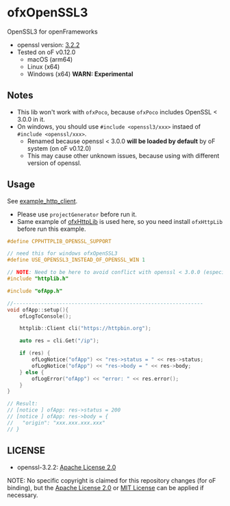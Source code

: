 # ofxOpenSSL3

OpenSSL3 for openFrameworks

- openssl version: [3.2.2](https://github.com/openssl/openssl/blob/openssl-3.2.2/)
- Tested on oF v0.12.0
  - macOS (arm64)
  - Linux (x64)
  - Windows (x64) **WARN: Experimental**

## Notes

- This lib won't work with `ofxPoco`, because `ofxPoco` includes OpenSSL < 3.0.0 in it.
- On windows, you should use `#include <openssl3/xxx>` instaed of `#include <openssl/xxx>`.
	- Renamed because openssl < 3.0.0 **will be loaded by default** by oF system (on oF v0.12.0)
	- This may cause other unknown issues, because using with different version of openssl.

## Usage

See [example_http_client](example_http_client).

- Please use `projectGenerator` before run it.
- Same example of [ofxHttpLib](https://github.com/funatsufumiya/ofxHttpLib) is used here, so you need install `ofxHttpLib` before run this example.

```cpp
#define CPPHTTPLIB_OPENSSL_SUPPORT

// need this for windows ofxOpenSSL3
#define USE_OPENSSL3_INSTEAD_OF_OPENSSL_WIN 1

// NOTE: Need to be here to avoid conflict with openssl < 3.0.0 (especially on Windows)
#include "httplib.h"

#include "ofApp.h"

//--------------------------------------------------------------
void ofApp::setup(){
	ofLogToConsole();

	httplib::Client cli("https://httpbin.org");

	auto res = cli.Get("/ip");

	if (res) {
		ofLogNotice("ofApp") << "res->status = " << res->status;
		ofLogNotice("ofApp") << "res->body = " << res->body;
	} else {
		ofLogError("ofApp") << "error: " << res.error();
	}
}

// Result:
// [notice ] ofApp: res->status = 200
// [notice ] ofApp: res->body = {
//   "origin": "xxx.xxx.xxx.xxx"
// }
```

## LICENSE

- openssl-3.2.2: [Apache License 2.0](https://github.com/openssl/openssl/blob/openssl-3.2.2/LICENSE.txt)

NOTE: No specific copyright is claimed for this repository changes (for oF binding), but the [Apache License 2.0](LICENSE_APACHE) or [MIT License](LICENSE_MIT) can be applied if necessary.
